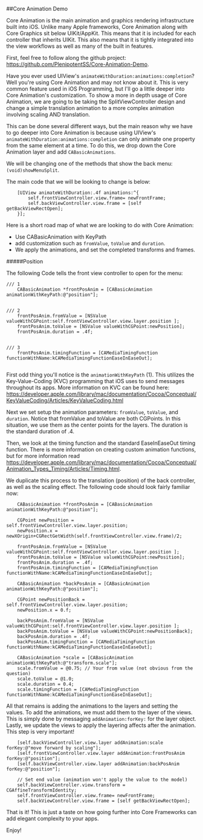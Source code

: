 ##Core Animation Demo

Core Animation is the main animation and graphics rendering infrastructure built into iOS. Unlike many Apple frameworks, Core Animation along with Core Graphics sit below UIKit/AppKit. This means that it is included for each controller that inherits UIKit. This also means that it is tightly integrated into the view workflows as well as many of the built in features.

First, feel free to follow along the github project: https://github.com/PlenipotentSS/Core-Animation-Demo.

Have you ever used UIView's  ```animateWithDuration:animations:completion```? Well you're using Core Animation and may not know about it. This is very common feature used in iOS Programming, but I'll go a little deeper into Core Animation's customization. To show a more in depth usage of Core Animation, we are going to be taking the SplitViewController design and change a simple translation animation to a more complex animation involving scaling AND translation. 

This can be done several different ways, but the main reason why we have to go deeper into Core Animation is because using UIView's ```animateWithDuration:animations:completion``` can only animate one property from the same element at a time. To do this, we drop down the Core Animation layer and add ```CABasicAnimations```. 

We will be changing one of the methods that show the back menu: ```(void)showMenuSplit```.

The main code that we will be looking to change is below: 

```
    [UIView animateWithDuration:.4f animations:^{
        self.frontViewController.view.frame= newFrontFrame;
        self.backViewController.view.frame = [self getBackViewRectOpen];
    }];
```

Here is a short road map of what we are looking to do with Core Animation:

 - Use CABasicAnimation with KeyPath
 - add customization such as ```fromValue```, ```toValue``` and ```duration```.
 - We apply the animations, and set the completed transforms and frames.
 
#####Position

The following Code tells the front view controller to open for the menu: 

```
/// 1
    CABasicAnimation *frontPosAnim = [CABasicAnimation animationWithKeyPath:@"position"];
    

/// 2
    frontPosAnim.fromValue = [NSValue valueWithCGPoint:self.frontViewController.view.layer.position ];
    frontPosAnim.toValue = [NSValue valueWithCGPoint:newPosition];
    frontPosAnim.duration = .4f;    
    

/// 3
    frontPosAnim.timingFunction = [CAMediaTimingFunction functionWithName:kCAMediaTimingFunctionEaseInEaseOut];
    
```

First odd thing you'll notice is the ```animationWithKeyPath``` (1). This utilizes the Key-Value-Coding (KVC) programming that iOS uses to send messages throughout its apps. More information on KVC can be found here: https://developer.apple.com/library/mac/documentation/Cocoa/Conceptual/KeyValueCoding/Articles/KeyValueCoding.html

Next we set setup the animation parameters: ```fromValue```, ```toValue```, and ```duration```. Notice that fromValue and toValue are both CGPoints. In this situation, we use them as the center points for the layers. The duration is the standard duration of .4. 

Then, we look at the timing function and the standard EaseInEaseOut timing function. There is more information on creating custom animation functions, but for more information read https://developer.apple.com/library/mac/documentation/Cocoa/Conceptual/Animation_Types_Timing/Articles/Timing.html.

We duplicate this process to the translation (position) of the back controller, as well as the scaling effect. The following code should look fairly familiar now: 

```
    CABasicAnimation *frontPosAnim = [CABasicAnimation animationWithKeyPath:@"position"];
    
    CGPoint newPosition = self.frontViewController.view.layer.position;
    newPosition.x = newXOrigin+CGRectGetWidth(self.frontViewController.view.frame)/2;
    
    frontPosAnim.fromValue = [NSValue valueWithCGPoint:self.frontViewController.view.layer.position ];
    frontPosAnim.toValue = [NSValue valueWithCGPoint:newPosition];
    frontPosAnim.duration = .4f;
    frontPosAnim.timingFunction = [CAMediaTimingFunction functionWithName:kCAMediaTimingFunctionEaseInEaseOut];
    
    CABasicAnimation *backPosAnim = [CABasicAnimation animationWithKeyPath:@"position"];
    
    CGPoint newPositionBack = self.frontViewController.view.layer.position;
    newPosition.x = 0.f;
    
    backPosAnim.fromValue = [NSValue valueWithCGPoint:self.frontViewController.view.layer.position ];
    backPosAnim.toValue = [NSValue valueWithCGPoint:newPositionBack];
    backPosAnim.duration = .4f;
    backPosAnim.timingFunction = [CAMediaTimingFunction functionWithName:kCAMediaTimingFunctionEaseInEaseOut];
    
    CABasicAnimation *scale = [CABasicAnimation animationWithKeyPath:@"transform.scale"];
    scale.fromValue = @0.75; // Your from value (not obvious from the question)
    scale.toValue = @1.0;
    scale.duration = 0.4;
    scale.timingFunction = [CAMediaTimingFunction functionWithName:kCAMediaTimingFunctionEaseInEaseOut];

```

All that remains is adding the animations to the layers and setting the values. To add the animations, we must add them to the layer of the views. This is simply done by messaging ```addAnimation:forKey:``` for the layer object. Lastly, we update the views to apply the layering affects after the animation. This step is very important!

```
    [self.backViewController.view.layer addAnimation:scale forKey:@"move forward by scaling"];
    [self.frontViewController.view.layer addAnimation:frontPosAnim forKey:@"position"];
    [self.backViewController.view.layer addAnimation:backPosAnim forKey:@"position"];
    
    // Set end value (animation won't apply the value to the model)
    self.backViewController.view.transform = CGAffineTransformIdentity;
    self.frontViewController.view.frame= newFrontFrame;
    self.backViewController.view.frame = [self getBackViewRectOpen];
```

That is it! This is just a taste on how going further into Core Frameworks can add elegant complexity to your apps. 

Enjoy!